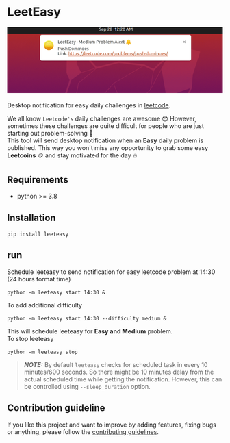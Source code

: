 # LeetEasy
![](docs/leeteasy-demo.png)
<br/>
<br/>
Desktop notification for easy daily challenges in [leetcode](https://leetcode.com/).

We all know `Leetcode's` daily challenges are awesome :sunglasses: However, sometimes these challenges are quite difficult for people who are just starting out problem-solving 	:smiling_face_with_tear:  
This tool will send desktop notification when an **Easy** daily problem is published. This way you won't miss any opportunity to grab some easy **Leetcoins** :coin: and stay motivated for the day :fire:

## Requirements
- python >= 3.8
## Installation
```shell
pip install leeteasy
```
## run
Schedule leeteasy to send notification for easy leetcode problem at 14:30 (24 hours format time)
```shell
python -m leeteasy start 14:30 &
```
To add additional difficulty

```shell
python -m leeteasy start 14:30 --difficulty medium &
```
This will schedule leeteasy for **Easy and Medium** problem.
<br/>
To stop leeteasy
```shell
python -m leeteasy stop
```
> **_NOTE:_**  By default `leeteasy` checks for scheduled task in every 10 minutes/600 seconds.
> So there might be 10 minutes delay from the actual scheduled time while getting the notification. However,
> this can be controlled using `--sleep_duration` option.

## Contribution guideline

If you like this project and want to improve by adding features, fixing bugs or anything, please follow
the [contributing guidelines](docs/CONTRIBUTING.md).